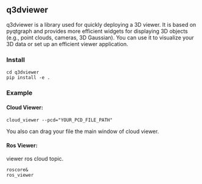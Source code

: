 
## q3dviewer

q3dviewer is a library used for quickly deploying a 3D viewer. It is based on pyqtgraph and provides more efficient widgets for displaying 3D objects (e.g., point clouds, cameras, 3D Gaussian). You can use it to visualize your 3D data or set up an efficient viewer application.

### Install

```console
cd q3dviewer
pip install -e .
```

### Example

#### Cloud Viewer:

```console
cloud_viewer --pcd="YOUR_PCD_FILE_PATH"
```
You also can drag your file the main window of cloud viewer.


#### Ros Viewer:

viewer ros cloud topic.
```console
roscore&
ros_viewer
```

